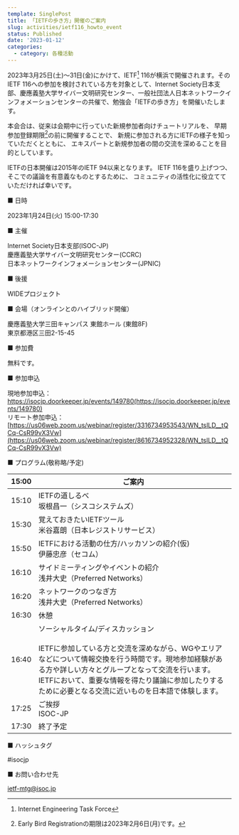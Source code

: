 ```yaml
---
template: SinglePost
title: 「IETFの歩き方」開催のご案内
slug: activities/ietf116_howto_event
status: Published
date: '2023-01-12'
categories:
  - category: 各種活動
---
```


2023年3月25日(土)～31日(金)にかけて、IETF[^1] 116が横浜で開催されます。そのIETF 116への参加を検討されている方を対象として、Internet Society日本支部、慶應義塾大学サイバー文明研究センター、一般社団法人日本ネットワークインフォメーションセンターの共催で、勉強会「IETFの歩き方」を開催いたします。

本会合は、従来は会期中に行っていた新規参加者向けチュートリアルを、 早期参加登録期限[^2]の前に開催することで、 新規に参加される方にIETFの様子を知っていただくとともに、 エキスパートと新規参加者の間の交流を深めることを目的としています。

IETFの日本開催は2015年のIETF 94以来となります。 IETF 116を盛り上げつつ、そこでの議論を有意義なものとするために、 コミュニティの活性化に役立てていただければ幸いです。

[^1]: Internet Engineering Task Force
[^2]: Early Bird Registrationの期限は2023年2月6日(月)です。

■ 日時

   2023年1月24日(火) 15:00-17:30

■ 主催

   Internet Society日本支部(ISOC-JP)<br>
   慶應義塾大学サイバー文明研究センター(CCRC)<br>
   日本ネットワークインフォメーションセンター(JPNIC)<br>

■ 後援

   WIDEプロジェクト

■ 会場（オンラインとのハイブリッド開催）

   慶應義塾大学三田キャンパス 東館ホール  (東館8F)<br>
   東京都港区三田2-15-45

■ 参加費

   無料です。

■ 参加申込

   現地参加申込：
   https://isocjp.doorkeeper.jp/events/149780(https://isocjp.doorkeeper.jp/events/149780)<br>
   リモート参加申込：
   [https://us06web.zoom.us/webinar/register/3316734953543/WN_tslLD__tQCq-CsR99vX3Vw](https://us06web.zoom.us/webinar/register/8616734952328/WN_tslLD__tQCq-CsR99vX3Vw)

■ プログラム(敬称略/予定)

| 15:00 | ご案内 |
| ---- | ---- |
| 15:10 | IETFの道しるべ <br> 坂根昌一（シスコシステムズ） |
| 15:30 | 覚えておきたいIETFツール <br> 米谷嘉朗（日本レジストリサービス）|
| 15:50 | IETFにおける活動の仕方/ハッカソンの紹介(仮) <br> 伊藤忠彦（セコム）|
| 16:10 | サイドミーティングやイベントの紹介 <br> 浅井大史（Preferred Networks）|
| 16:20 | ネットワークのつなぎ方 <br> 浅井大史（Preferred Networks）|
| 16:30 | 休憩 |
| 16:40 | ソーシャルタイム/ディスカッション <br><br> IETFに参加している方と交流を深めながら、WGやエリアなどについて情報交換を行う時間です。現地参加経験がある方や詳しい方々とグループとなって交流を行います。IETFにおいて、重要な情報を得たり議論に参加したりするために必要となる交流に近いものを日本語で体験します。|
| 17:25 | ご挨拶 <br> ISOC-JP |
| 17:30 | 終了予定 |

■ ハッシュタグ

   #isocjp

■ お問い合わせ先

   ietf-mtg@isoc.jp
